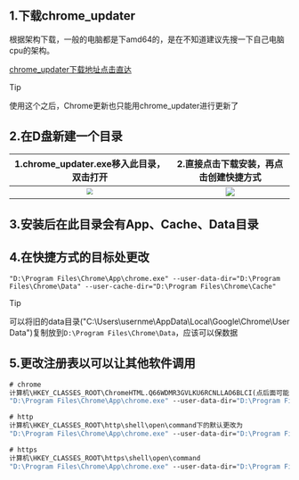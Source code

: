 ## 1.下载chrome_updater

根据架构下载，一般的电脑都是下amd64的，是在不知道建议先搜一下自己电脑cpu的架构。

[chrome_updater下载地址点击直达](https://github.com/libsgh/chrome_updater/releases)

> [!TIP]
>
> 使用这个之后，Chrome更新也只能用chrome_updater进行更新了

## 2.在D盘新建一个目录

|           1.chrome_updater.exe移入此目录，双击打开           |         2.直接点击下载安装，再点击创建快捷方式          |
| :----------------------------------------------------------: | :-----------------------------------------------------: |
| <img src="https://hantianzhun.github.io/blog/issues18.01.png" style="zoom: 67%;" /> | ![](https://hantianzhun.github.io/blog/issues18.02.png) |

## 3.安装后在此目录会有App、Cache、Data目录

## 4.在快捷方式的目标处更改

```shell
"D:\Program Files\Chrome\App\chrome.exe" --user-data-dir="D:\Program Files\Chrome\Data" --user-cache-dir="D:\Program Files\Chrome\Cache"
```

> [!TIP]
>
> 可以将旧的data目录("C:\Users\usernme\AppData\Local\Google\Chrome\User Data")复制放到`D:\Program Files\Chrome\Data`，应该可以保数据

## 5.更改注册表以可以让其他软件调用

```cmd
# chrome
计算机\HKEY_CLASSES_ROOT\ChromeHTML.Q66WDMR3GVLKU6RCNLLAO6BLCI(点后面可能会没有)\shell\open\command下的默认更改为
"D:\Program Files\Chrome\App\chrome.exe" --user-data-dir="D:\Program Files\Chrome\Data" --user-cache-dir="D:\Program Files\Chrome\Cache" --single-argument %1

# http
计算机\HKEY_CLASSES_ROOT\http\shell\open\command下的默认更改为
"D:\Program Files\Chrome\App\chrome.exe" --user-data-dir="D:\Program Files\Chrome\Data" --user-cache-dir="D:\Program Files\Chrome\Cache" %1

# https
计算机\HKEY_CLASSES_ROOT\https\shell\open\command
"D:\Program Files\Chrome\App\chrome.exe" --user-data-dir="D:\Program Files\Chrome\Data" --user-cache-dir="D:\Program Files\Chrome\Cache" %1
```


